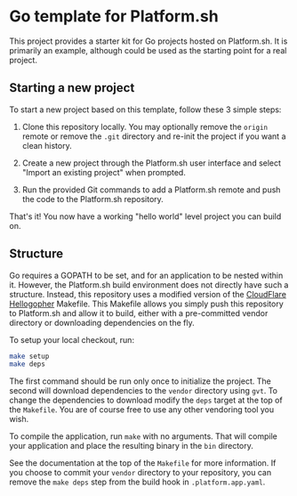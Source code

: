 # Go template for Platform.sh

This project provides a starter kit for Go projects hosted on Platform.sh. It is primarily an example, although could be used as the starting point for a real project.

## Starting a new project

To start a new project based on this template, follow these 3 simple steps:

1. Clone this repository locally.  You may optionally remove the `origin` remote or remove the `.git` directory and re-init the project if you want a clean history.
 
2. Create a new project through the Platform.sh user interface and select "Import an existing project" when prompted.

3. Run the provided Git commands to add a Platform.sh remote and push the code to the Platform.sh repository.

That's it!  You now have a working "hello world" level project you can build on.

## Structure

Go requires a GOPATH to be set, and for an application to be nested within it.  However, the Platform.sh build environment does not directly have such a structure.  Instead, this repository uses a modified version of the [CloudFlare Hellogopher](https://github.com/cloudflare/hellogopher) Makefile.  This Makefile allows you simply push this repository to Platform.sh and allow it to build, either with a pre-committed vendor directory or downloading dependencies on the fly.

To setup your local checkout, run:

```bash
make setup
make deps
```

The first command should be run only once to initialize the project.  The second will download dependencies to the `vendor` directory using `gvt`.  To change the dependencies to download modify the `deps` target at the top of the `Makefile`.  You are of course free to use any other vendoring tool you wish.

To compile the application, run `make` with no arguments.  That will compile your application and place the resulting binary in the `bin` directory.

See the documentation at the top of the `Makefile` for more information.  If you choose to commit your `vendor` directory to your repository, you can remove the `make deps` step from the build hook in `.platform.app.yaml`.
